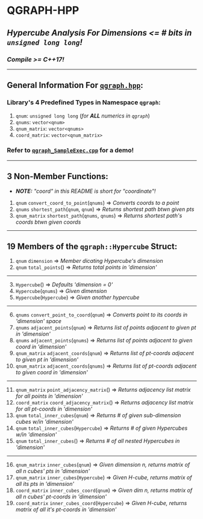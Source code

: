 # QGRAPH-HPP
## _Hypercube Analysis For Dimensions <= # bits in `unsigned long long`!_
### _Compile >= C++17!_
----------------------

## General Information For [`qgraph.hpp`](https://github.com/jrandleman/CPP-GRAPHS/blob/master/QGRAPH-HPP/qgraph.hpp):
### Library's 4 Predefined Types in Namespace `qgraph`:
1) `qnum`: `unsigned long long` (_for **ALL** numerics in `qgraph`_)</br>
2) `qnums`: `vector<qnum>`</br>
3) `qnum_matrix`: `vector<qnums>`</br>
4) `coord_matrix`: `vector<qnum_matrix>`</br>

### Refer to [`qgraph_SampleExec.cpp`](https://github.com/jrandleman/CPP-GRAPHS/blob/master/QGRAPH-HPP/qgraph_SampleExec.cpp) for a demo!

----------------------

## 3 Non-Member Functions:
* ***NOTE:** "coord" in this README is short for "coordinate"!*</br>
1) `qnum` `convert_coord_to_point`(`qnums`) => _Converts coords to a point_
2) `qnums` `shortest_path`(`qnum`, `qnum`) => _Returns shortest path btwn given pts_
3) `qnum_matrix` `shortest_path`(`qnums`, `qnums`) => _Returns shortest path's coords btwn given coords_

----------------------

## 19 Members of the `qgraph::Hypercube` Struct:
1) `qnum` `dimension` => _Member dicating Hypercube's dimension_
2) `qnum` `total_points`() => _Returns total points in 'dimension'_
------
3) `Hypercube`() => _Defaults 'dimension = 0'_
4) `Hypercube`(`qnums`) => _Given dimension_
5) `Hypercube`(`Hypercube`) => _Given another hypercube_
------
6) `qnums` `convert_point_to_coord`(`qnum`) => _Converts point to its coords in 'dimension' space_
7) `qnums` `adjacent_points`(`qnum`) => _Returns list of points adjacent to given pt in 'dimension'_
8) `qnums` `adjacent_points`(`qnums`) => _Returns list of points adjacent to given coord in 'dimension'_
9) `qnum_matrix` `adjacent_coords`(`qnum`) => _Returns list of pt-coords adjacent to given pt in 'dimension'_
10) `qnum_matrix` `adjacent_coords`(`qnums`) => _Returns list of pt-coords adjacent to given coord in 'dimension'_
------
11) `qnum_matrix` `point_adjacency_matrix`() => _Returns adjacency list matrix for all points in 'dimension'_
12) `coord_matrix` `coord_adjacency_matrix`() => _Returns adjacency list matrix for all pt-coords in 'dimension'_
13) `qnum` `total_inner_cubes`(`qnum`) => _Returns # of given sub-dimension cubes w/in 'dimension'_
14) `qnum` `total_inner_cubes`(`Hypercube`) => _Returns # of given Hypercubes w/in 'dimension'_
15) `qnum` `total_inner_cubes`() => _Returns # of all nested Hypercubes in 'dimension'_
------
16) `qnum_matrix` `inner_cubes`(`qnum`) => _Given dimension n, returns matrix of all n cubes' pts in 'dimension'_
17) `qnum_matrix` `inner_cubes`(`Hypercube`) => _Given H-cube, returns matrix of all its pts in 'dimension'_
18) `coord_matrix` `inner_cubes_coord`(`qnum`) => _Given dim n, returns matrix of all n cubes' pt-coords in 'dimension'_
19) `coord_matrix` `inner_cubes_coord`(`Hypercube`) => _Given H-cube, returns matrix of all it's pt-coords in 'dimension'_

